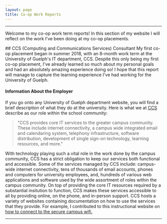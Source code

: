 ```yaml
---
layout: page
title: Co-op Work Reports
---
```

* * *
<p class="message">Welcome to my co-op work term reports! In this section of my website I will reflect on the work I've been doing at my co-op placements.</p>
## CCS (Computing and Communications Services) Consultant 
My first co-op placement began in summer 2018, with an 8-month work term at the University of Guelph's IT department, CCS. Despite this only being my first co-op placement, I've already learned so much about my personal goals and had an absolutely amazing experience doing so! I hope that this report will manage to capture the learning experience I've had working for the University of Guelph.

#### Information About the Employer

If you go onto any University of Guelph department website, you will find a brief description of what they do at the university. Here is what we at [CCS](https://www.uoguelph.ca/ccs/) describe as our role within the school community:

> "CCS provides core IT services to the greater campus community. These include internet connectivity, a campus wide integrated email and calendaring system, telephony infrastructure, software distribution, development of single sign-on technology, learning resources, and more."

With technology playing such a vital role in the work done by the campus community, CCS has a strict obligation to keep our services both functional and accessible. Some of the services managed by CCS include: campus-wide internet connectivity, tens of thousands of email accounts, phones and computers for university employees, and, hundreds of various web applications and software used by the wide assortment of roles within the campus community. On top of providing the core IT resources required by a substantial insitution to function, CCS makes these services accessible to all by providing online, on the phone, and in-person support. CCS hosts a variety of websites containing documentation on how to use the services that they provide. For example, I contributed to this instructional website on [how to connect to the secure campus wifi.](https://www.uoguelph.ca/ccs/securewireless)




* * *
